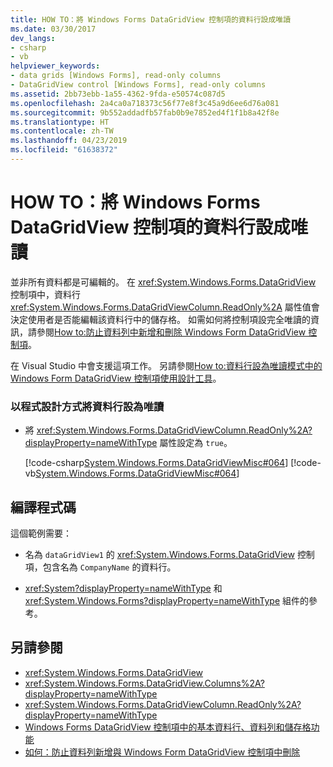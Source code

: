 ```yaml
---
title: HOW TO：將 Windows Forms DataGridView 控制項的資料行設成唯讀
ms.date: 03/30/2017
dev_langs:
- csharp
- vb
helpviewer_keywords:
- data grids [Windows Forms], read-only columns
- DataGridView control [Windows Forms], read-only columns
ms.assetid: 2bb73ebb-1a55-4362-9fda-e50574c087d5
ms.openlocfilehash: 2a4ca0a718373c56f77e8f3c45a9d6ee6d76a081
ms.sourcegitcommit: 9b552addadfb57fab0b9e7852ed4f1f1b8a42f8e
ms.translationtype: HT
ms.contentlocale: zh-TW
ms.lasthandoff: 04/23/2019
ms.locfileid: "61638372"
---
```

# <a name="how-to-make-columns-read-only-in-the-windows-forms-datagridview-control"></a>HOW TO：將 Windows Forms DataGridView 控制項的資料行設成唯讀
並非所有資料都是可編輯的。 在 <xref:System.Windows.Forms.DataGridView> 控制項中，資料行 <xref:System.Windows.Forms.DataGridViewColumn.ReadOnly%2A> 屬性值會決定使用者是否能編輯該資料行中的儲存格。 如需如何將控制項設完全唯讀的資訊，請參閱[How to:防止資料列中新增和刪除 Windows Form DataGridView 控制項](prevent-row-addition-and-deletion-datagridview.md)。  
  
 在 Visual Studio 中會支援這項工作。  另請參閱[How to:資料行設為唯讀模式中的 Windows Form DataGridView 控制項使用設計工具](make-columns-read-only-in-the-datagrid-using-the-designer.md)。  
  
### <a name="to-make-a-column-read-only-programmatically"></a>以程式設計方式將資料行設為唯讀  
  
- 將 <xref:System.Windows.Forms.DataGridViewColumn.ReadOnly%2A?displayProperty=nameWithType> 屬性設定為 `true`。  
  
     [!code-csharp[System.Windows.Forms.DataGridViewMisc#064](~/samples/snippets/csharp/VS_Snippets_Winforms/System.Windows.Forms.DataGridViewMisc/CS/datagridviewmisc.cs#064)]
     [!code-vb[System.Windows.Forms.DataGridViewMisc#064](~/samples/snippets/visualbasic/VS_Snippets_Winforms/System.Windows.Forms.DataGridViewMisc/VB/datagridviewmisc.vb#064)]  
  
## <a name="compiling-the-code"></a>編譯程式碼  
 這個範例需要：  
  
- 名為 `dataGridView1` 的 <xref:System.Windows.Forms.DataGridView> 控制項，包含名為 `CompanyName` 的資料行。  
  
- <xref:System?displayProperty=nameWithType> 和 <xref:System.Windows.Forms?displayProperty=nameWithType> 組件的參考。  
  
## <a name="see-also"></a>另請參閱

- <xref:System.Windows.Forms.DataGridView>
- <xref:System.Windows.Forms.DataGridView.Columns%2A?displayProperty=nameWithType>
- <xref:System.Windows.Forms.DataGridViewColumn.ReadOnly%2A?displayProperty=nameWithType>
- [Windows Forms DataGridView 控制項中的基本資料行、資料列和儲存格功能](basic-column-row-and-cell-features-wf-datagridview-control.md)
- [如何：防止資料列新增與 Windows Form DataGridView 控制項中刪除](prevent-row-addition-and-deletion-datagridview.md)
